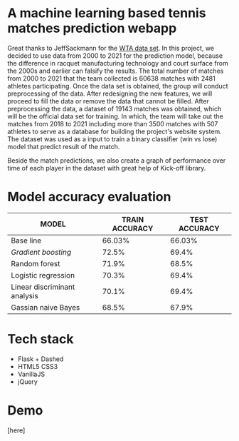 ﻿# A machine learning based tennis matches prediction webapp
 
Great thanks to JeffSackmann for the [WTA data set](https://github.com/JeffSackmann/tennis_wta).
In this project, we decided to use data from 2000 to 2021 for the prediction model, because the difference in racquet manufacturing technology and court surface from the 2000s and earlier can falsify the results. The total number of matches from 2000 to 2021 that the team collected is 60638 matches with 2481 athletes participating. Once the data set is obtained, the group will conduct preprocessing of the data. After redesigning the new features, we will proceed to fill the data or remove the data that cannot be filled. After preprocessing the data, a dataset of 19143 matches was obtained, which will be the official data set for training. In which, the team will take out the matches from 2018 to 2021 including more than 3500 matches with 507 athletes to serve as a database for building the project's website system. The dataset was used as a input to train a binary classifier (win vs lose) model that predict result of the match.

Beside the match predictions, we also create a graph of performance over time of each player in the dataset with great help of Kick-off library.

# Model accuracy evaluation

| MODEL                        | TRAIN ACCURACY | TEST ACCURACY |
|------------------------------|----------------|---------------|
| Base line                    | 66.03%         | 66.03%        |
| *Gradient boosting*            | 72.5%          | 69.4%         |
| Random forest                | 71.9%          | 68.5%         |
| Logistic regression          | 70.3%          | 69.4%         |
| Linear discriminant analysis | 70.1%          | 69.4%         |
| Gassian naive Bayes          | 68.5%          | 67.9%         |

# Tech stack

- Flask + Dashed
- HTML5 CSS3
- VanillaJS
- jQuery

# Demo
[here] 

